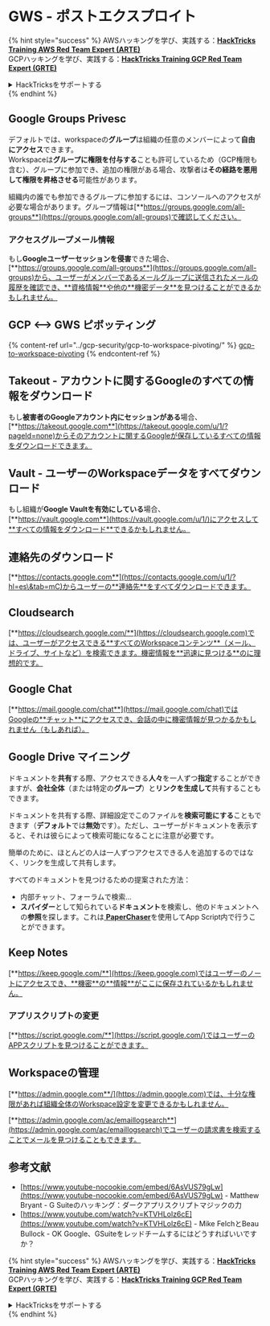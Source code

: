# GWS - ポストエクスプロイト

{% hint style="success" %}
AWSハッキングを学び、実践する：<img src="../../.gitbook/assets/image (1).png" alt="" data-size="line">[**HackTricks Training AWS Red Team Expert (ARTE)**](https://training.hacktricks.xyz/courses/arte)<img src="../../.gitbook/assets/image (1).png" alt="" data-size="line">\
GCPハッキングを学び、実践する：<img src="../../.gitbook/assets/image (2).png" alt="" data-size="line">[**HackTricks Training GCP Red Team Expert (GRTE)**<img src="../../.gitbook/assets/image (2).png" alt="" data-size="line">](https://training.hacktricks.xyz/courses/grte)

<details>

<summary>HackTricksをサポートする</summary>

* [**サブスクリプションプラン**](https://github.com/sponsors/carlospolop)を確認してください！
* **💬 [**Discordグループ**](https://discord.gg/hRep4RUj7f)または[**Telegramグループ**](https://t.me/peass)に参加するか、**Twitter** 🐦 [**@hacktricks\_live**](https://twitter.com/hacktricks\_live)**をフォローしてください。**
* **[**HackTricks**](https://github.com/carlospolop/hacktricks)および[**HackTricks Cloud**](https://github.com/carlospolop/hacktricks-cloud)のGitHubリポジトリにPRを提出してハッキングトリックを共有してください。**

</details>
{% endhint %}

## Google Groups Privesc

デフォルトでは、workspaceの**グループ**は組織の任意のメンバーによって**自由にアクセス**できます。\
Workspaceは**グループに権限を付与する**ことも許可しているため（GCP権限も含む）、グループに参加でき、追加の権限がある場合、攻撃者は**その経路を悪用して権限を昇格させる**可能性があります。

組織内の誰でも参加できるグループに参加するには、コンソールへのアクセスが必要な場合があります。グループ情報は[**https://groups.google.com/all-groups**](https://groups.google.com/all-groups)で確認してください。

### アクセスグループメール情報

もし**Googleユーザーセッションを侵害**できた場合、[**https://groups.google.com/all-groups**](https://groups.google.com/all-groups)から、ユーザーがメンバーであるメールグループに送信されたメールの履歴を確認でき、**資格情報**や他の**機密データ**を見つけることができるかもしれません。

## GCP <--> GWS ピボッティング

{% content-ref url="../gcp-security/gcp-to-workspace-pivoting/" %}
[gcp-to-workspace-pivoting](../gcp-security/gcp-to-workspace-pivoting/)
{% endcontent-ref %}

## Takeout - アカウントに関するGoogleのすべての情報をダウンロード

もし**被害者のGoogleアカウント内にセッションがある**場合、[**https://takeout.google.com**](https://takeout.google.com/u/1/?pageId=none)からそのアカウントに関するGoogleが保存しているすべての情報をダウンロードできます。

## Vault - ユーザーのWorkspaceデータをすべてダウンロード

もし組織が**Google Vaultを有効にしている**場合、[**https://vault.google.com**](https://vault.google.com/u/1/)にアクセスして**すべての情報をダウンロード**できるかもしれません。

## 連絡先のダウンロード

[**https://contacts.google.com**](https://contacts.google.com/u/1/?hl=es\&tab=mC)からユーザーの**連絡先**をすべてダウンロードできます。

## Cloudsearch

[**https://cloudsearch.google.com/**](https://cloudsearch.google.com)では、ユーザーがアクセスできる**すべてのWorkspaceコンテンツ**（メール、ドライブ、サイトなど）を検索できます。機密情報を**迅速に見つける**のに理想的です。

## Google Chat

[**https://mail.google.com/chat**](https://mail.google.com/chat)ではGoogleの**チャット**にアクセスでき、会話の中に機密情報が見つかるかもしれません（もしあれば）。

## Google Drive マイニング

ドキュメントを**共有**する際、アクセスできる**人々**を一人ずつ**指定**することができますが、**会社全体**（または特定の**グループ**）と**リンクを生成して**共有することもできます。

ドキュメントを共有する際、詳細設定でこのファイルを**検索可能にする**こともできます（**デフォルト**では**無効**です）。ただし、ユーザーがドキュメントを表示すると、それは彼らによって検索可能になることに注意が必要です。

簡単のために、ほとんどの人は一人ずつアクセスできる人を追加するのではなく、リンクを生成して共有します。

すべてのドキュメントを見つけるための提案された方法：

* 内部チャット、フォーラムで検索...
* **スパイダー**として知られている**ドキュメント**を検索し、他のドキュメントへの**参照**を探します。これは[ **PaperChaser**](https://github.com/mandatoryprogrammer/PaperChaser)を使用してApp Script内で行うことができます。

## **Keep Notes**

[**https://keep.google.com/**](https://keep.google.com)ではユーザーのノートにアクセスでき、**機密**の**情報**がここに保存されているかもしれません。

### アプリスクリプトの変更

[**https://script.google.com/**](https://script.google.com/)ではユーザーのAPPスクリプトを見つけることができます。

## **Workspaceの管理**

[**https://admin.google.com**/](https://admin.google.com)では、十分な権限があれば組織全体のWorkspace設定を変更できるかもしれません。

[**https://admin.google.com/ac/emaillogsearch**](https://admin.google.com/ac/emaillogsearch)でユーザーの請求書を検索することでメールを見つけることもできます。

## 参考文献

* [https://www.youtube-nocookie.com/embed/6AsVUS79gLw](https://www.youtube-nocookie.com/embed/6AsVUS79gLw) - Matthew Bryant - G Suiteのハッキング：ダークアプリスクリプトマジックの力
* [https://www.youtube.com/watch?v=KTVHLolz6cE](https://www.youtube.com/watch?v=KTVHLolz6cE) - Mike FelchとBeau Bullock - OK Google、GSuiteをレッドチームするにはどうすればいいですか？

{% hint style="success" %}
AWSハッキングを学び、実践する：<img src="../../.gitbook/assets/image (1).png" alt="" data-size="line">[**HackTricks Training AWS Red Team Expert (ARTE)**](https://training.hacktricks.xyz/courses/arte)<img src="../../.gitbook/assets/image (1).png" alt="" data-size="line">\
GCPハッキングを学び、実践する：<img src="../../.gitbook/assets/image (2).png" alt="" data-size="line">[**HackTricks Training GCP Red Team Expert (GRTE)**<img src="../../.gitbook/assets/image (2).png" alt="" data-size="line">](https://training.hacktricks.xyz/courses/grte)

<details>

<summary>HackTricksをサポートする</summary>

* [**サブスクリプションプラン**](https://github.com/sponsors/carlospolop)を確認してください！
* **💬 [**Discordグループ**](https://discord.gg/hRep4RUj7f)または[**Telegramグループ**](https://t.me/peass)に参加するか、**Twitter** 🐦 [**@hacktricks\_live**](https://twitter.com/hacktricks\_live)**をフォローしてください。**
* **[**HackTricks**](https://github.com/carlospolop/hacktricks)および[**HackTricks Cloud**](https://github.com/carlospolop/hacktricks-cloud)のGitHubリポジトリにPRを提出してハッキングトリックを共有してください。**

</details>
{% endhint %}
